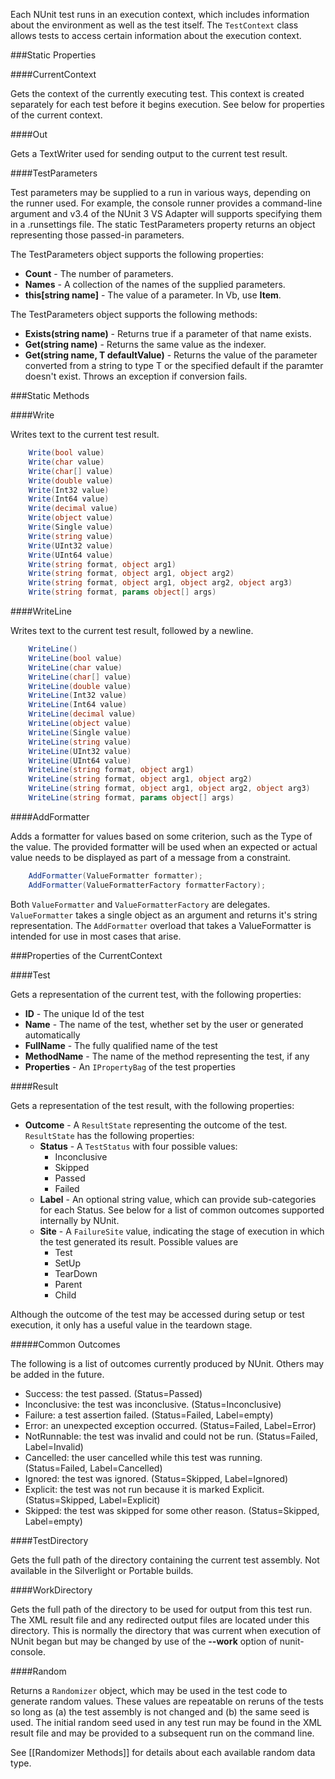 Each NUnit test runs in an execution context, which includes information about the environment as well as the test itself. The `TestContext` class allows tests to access certain information about the execution context.

###Static Properties

####CurrentContext

Gets the context of the currently executing test. This context
is created separately for each test before it begins execution.
See below for properties of the current context.

####Out

Gets a TextWriter used for sending output to the current test result.

####TestParameters

Test parameters may be supplied to a run in various ways, depending on the runner used. For example, the console runner provides a command-line argument and v3.4 of the NUnit 3 VS Adapter will supports specifying them in a .runsettings file. The static TestParameters property returns an object representing those passed-in parameters.

The TestParameters object supports the following properties:

 * **Count** - The number of parameters.
 * **Names** - A collection of the names of the supplied parameters.
 * **this[string name]** - The value of a parameter. In Vb, use **Item**.

The TestParameters object supports the following methods:

 * **Exists(string name)** - Returns true if a parameter of that name exists.
 * **Get(string name)** - Returns the same value as the indexer.
 * **Get(string name, T defaultValue)** - Returns the value of the parameter converted from a string to type T or the specified default if the paramter doesn't exist. Throws an exception if conversion fails.

###Static Methods

####Write

Writes text to the current test result.

```C#
    Write(bool value)
    Write(char value)
    Write(char[] value)
    Write(double value)
    Write(Int32 value)
    Write(Int64 value)
    Write(decimal value)
    Write(object value)
    Write(Single value)
    Write(string value)
    Write(UInt32 value)
    Write(UInt64 value)
    Write(string format, object arg1)
    Write(string format, object arg1, object arg2)
    Write(string format, object arg1, object arg2, object arg3)
    Write(string format, params object[] args)
```
####WriteLine

Writes text to the current test result, followed by a newline.

```C#
    WriteLine()
    WriteLine(bool value)
    WriteLine(char value)
    WriteLine(char[] value)
    WriteLine(double value)
    WriteLine(Int32 value)
    WriteLine(Int64 value)
    WriteLine(decimal value)
    WriteLine(object value)
    WriteLine(Single value)
    WriteLine(string value)
    WriteLine(UInt32 value)
    WriteLine(UInt64 value)
    WriteLine(string format, object arg1)
    WriteLine(string format, object arg1, object arg2)
    WriteLine(string format, object arg1, object arg2, object arg3)
    WriteLine(string format, params object[] args)
```
####AddFormatter

Adds a formatter for values based on some criterion, such as the Type of the value. The provided formatter will be used when an expected or actual value needs to be displayed as part of a message from a constraint.

```C#
    AddFormatter(ValueFormatter formatter);
    AddFormatter(ValueFormatterFactory formatterFactory);
```

Both `ValueFormatter` and `ValueFormatterFactory` are delegates. `ValueFormatter` takes a single object as an argument and returns it's string representation. The `AddFormatter` overload that takes a ValueFormatter is intended for use in most cases that arise.

###Properties of the CurrentContext

####Test

Gets a representation of the current test, with the following properties:

 * **ID** - The unique Id of the test
 * **Name** - The name of the test, whether set by the user or generated automatically
 * **FullName** - The fully qualified name of the test
 * **MethodName** - The name of the method representing the test, if any
 * **Properties** - An `IPropertyBag` of the test properties

####Result

Gets a representation of the test result, with the following properties:

 * **Outcome** - A `ResultState` representing the outcome of the test. `ResultState` has the following properties:
   * **Status** - A `TestStatus` with four possible values:
     * Inconclusive
     * Skipped
     * Passed
     * Failed
   * **Label** - An optional string value, which can provide sub-categories for each Status. See below for a list of common outcomes supported internally by NUnit.
   * **Site** - A `FailureSite` value, indicating the stage of execution in which the test generated its result. Possible values are
     * Test
     * SetUp
     * TearDown
     * Parent
     * Child

Although the outcome of the test may be accessed during setup or test execution, it only has a useful value in the teardown stage.

#####Common Outcomes

The following is a list of outcomes currently produced by NUnit. Others may be added in the future.
   * Success: the test passed. (Status=Passed)
   * Inconclusive: the test was inconclusive. (Status=Inconclusive)
   * Failure: a test assertion failed. (Status=Failed, Label=empty)
   * Error: an unexpected exception occurred. (Status=Failed, Label=Error)
   * NotRunnable: the test was invalid and could not be run. (Status=Failed, Label=Invalid)
   * Cancelled: the user cancelled while this test was running. (Status=Failed, Label=Cancelled)
   * Ignored: the test was ignored. (Status=Skipped, Label=Ignored)
   * Explicit: the test was not run because it is marked Explicit. (Status=Skipped, Label=Explicit)
   * Skipped: the test was skipped for some other reason. (Status=Skipped, Label=empty)

####TestDirectory

Gets the full path of the directory containing the current test assembly. Not available in the Silverlight or Portable builds.

####WorkDirectory

Gets the full path of the directory to be used for output from this test run. The XML result file and any redirected output files are located under this directory. This is normally the directory that was current when execution of
NUnit began but may be changed by use of the **--work** option of nunit-console.

####Random

Returns a `Randomizer` object, which may be used in the test code to generate random values. These values are repeatable on reruns of the tests so long as (a) the test assembly is not changed and (b) the same seed is used. The initial random seed used in any test run may be found in the XML result file and may be provided to a subsequent run on the command line.

See [[Randomizer Methods]] for details about each available random data type.

